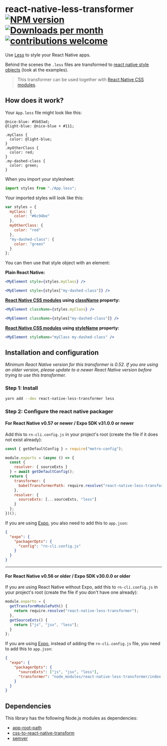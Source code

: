# react-native-less-transformer [![NPM version](http://img.shields.io/npm/v/react-native-less-transformer.svg)](https://www.npmjs.org/package/react-native-less-transformer) [![Downloads per month](https://img.shields.io/npm/dm/react-native-less-transformer.svg)](http://npmcharts.com/compare/react-native-less-transformer?periodLength=30) [![contributions welcome](https://img.shields.io/badge/contributions-welcome-brightgreen.svg)](https://egghead.io/courses/how-to-contribute-to-an-open-source-project-on-github)

Use [Less](http://lesscss.org/) to style your React Native apps.

Behind the scenes the `.less` files are transformed to [react native style objects](https://facebook.github.io/react-native/docs/style.html) (look at the examples).

> This transformer can be used together with [React Native CSS modules](https://github.com/kristerkari/react-native-css-modules).

## How does it work?

Your `App.less` file might look like this:

```less
@nice-blue: #5b83ad;
@light-blue: @nice-blue + #111;

.myClass {
  color: @light-blue;
}
.myOtherClass {
  color: red;
}
.my-dashed-class {
  color: green;
}
```

When you import your stylesheet:

```js
import styles from "./App.less";
```

Your imported styles will look like this:

```js
var styles = {
  myClass: {
    color: "#6c94be"
  },
  myOtherClass: {
    color: "red"
  },
  "my-dashed-class": {
    color: "green"
  }
};
```

You can then use that style object with an element:

**Plain React Native:**

```jsx
<MyElement style={styles.myClass} />

<MyElement style={styles["my-dashed-class"]} />
```

**[React Native CSS modules](https://github.com/kristerkari/react-native-css-modules) using [className](https://github.com/kristerkari/babel-plugin-react-native-classname-to-style) property:**

```jsx
<MyElement className={styles.myClass} />

<MyElement className={styles["my-dashed-class"]} />
```

**[React Native CSS modules](https://github.com/kristerkari/react-native-css-modules) using [styleName](https://github.com/kristerkari/babel-plugin-react-native-stylename-to-style) property:**

```jsx
<MyElement styleName="myClass my-dashed-class" />
```

## Installation and configuration

_Minimum React Native version for this transformer is 0.52. If you are using an older version, please update to a newer React Native version before trying to use this transformer._

### Step 1: Install

```sh
yarn add --dev react-native-less-transformer less
```

### Step 2: Configure the react native packager

#### For React Native v0.57 or newer / Expo SDK v31.0.0 or newer

Add this to `rn-cli.config.js` in your project's root (create the file if it does not exist already):

```js
const { getDefaultConfig } = require("metro-config");

module.exports = (async () => {
  const {
    resolver: { sourceExts }
  } = await getDefaultConfig();
  return {
    transformer: {
      babelTransformerPath: require.resolve("react-native-less-transformer")
    },
    resolver: {
      sourceExts: [...sourceExts, "less"]
    }
  };
})();
```

If you are using [Expo](https://expo.io/), you also need to add this to `app.json`:

```json
{
  "expo": {
    "packagerOpts": {
      "config": "rn-cli.config.js"
    }
  }
}
```

---

#### For React Native v0.56 or older / Expo SDK v30.0.0 or older

If you are using React Native without Expo, add this to `rn-cli.config.js` in your project's root (create the file if you don't have one already):

```js
module.exports = {
  getTransformModulePath() {
    return require.resolve("react-native-less-transformer");
  },
  getSourceExts() {
    return ["js", "jsx", "less"];
  }
};
```

If you are using [Expo](https://expo.io/), instead of adding the `rn-cli.config.js` file, you need to add this to `app.json`:

```json
{
  "expo": {
    "packagerOpts": {
      "sourceExts": ["js", "jsx", "less"],
      "transformer": "node_modules/react-native-less-transformer/index.js"
    }
  }
}
```

## Dependencies

This library has the following Node.js modules as dependencies:

- [app-root-path](https://github.com/inxilpro/node-app-root-path)
- [css-to-react-native-transform](https://github.com/kristerkari/css-to-react-native-transform)
- [semver](https://github.com/npm/node-semver#readme)
